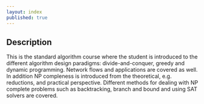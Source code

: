 ```yaml
---
layout: index
published: true
---
```


## Description
This is the standard algorithm course where the student is introduced to the different algorithm
design paradigms: divide-and-conquer, greedy and dynamic programming. Network flows and 
applications are covered as well. In addition NP compleness is introduced from the theoretical, 
e.g. reductions, and practical perspective. Different methods for dealing with NP complete 
problems such as backtracking, branch and bound and using SAT solvers are covered.



